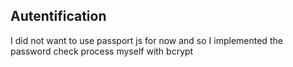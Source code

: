 

## Autentification
I did not want to use passport js for now and so I implemented the password check process myself with bcrypt
